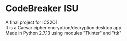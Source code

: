 # CodeBreaker ISU
A final project for ICS2O1. <br/>
It is a Caesar cipher encryption/decryption desktop app.<br/>
Made in Python 2.7.13 using modules "Tkinter" and "ttk"
